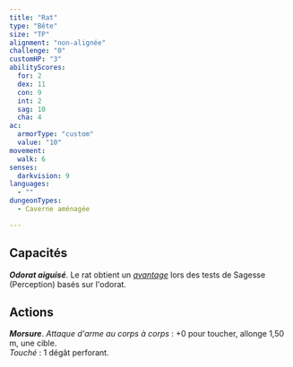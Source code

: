 ```yaml
---
title: "Rat"
type: "Bête"
size: "TP"
alignment: "non-alignée"
challenge: "0"
customHP: "3"
abilityScores:
  for: 2
  dex: 11
  con: 9
  int: 2
  sag: 10
  cha: 4
ac:
  armorType: "custom"
  value: "10"
movement:
  walk: 6
senses:
  darkvision: 9
languages:
  - ""
dungeonTypes:
  - Caverne aménagée

---
```

## Capacités
_**Odorat aiguisé**_. Le rat obtient un [_avantage_](/utiliser-les-caracteristiques/#avantage-et-desavantage) lors des tests de Sagesse (Perception) basés sur l'odorat.

## Actions
_**Morsure**_. _Attaque d'arme au corps à corps_ : +0 pour toucher, allonge 1,50 m, une cible.  
_Touché_ : 1 dégât perforant.
